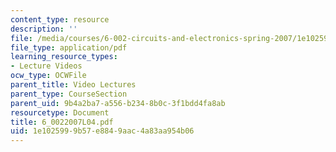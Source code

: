 ```yaml
---
content_type: resource
description: ''
file: /media/courses/6-002-circuits-and-electronics-spring-2007/1e1025999b57e8849aac4a83aa954b06_6_0022007L04.pdf
file_type: application/pdf
learning_resource_types:
- Lecture Videos
ocw_type: OCWFile
parent_title: Video Lectures
parent_type: CourseSection
parent_uid: 9b4a2ba7-a556-b234-8b0c-3f1bdd4fa8ab
resourcetype: Document
title: 6_0022007L04.pdf
uid: 1e102599-9b57-e884-9aac-4a83aa954b06
---
```

